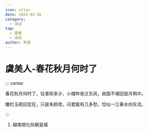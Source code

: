```yaml
---
icon: alias
date: 2024-02-28
category:
  - 诗词
tag:
  - 南唐
  - 诗词
author: 李煜
---
```


# 虞美人-春花秋月何时了

<!-- more -->


::: center 

春花秋月何时了，往事知多少，小楼昨夜又东风，故国不堪回首月明中。

雕栏玉砌应犹在，只是朱颜改，问君能有几多愁，恰似一江春水向东流。

:::


1. 越南顺化阮朝皇城

<BiliBili bvid='BV1dF4m1A7iu' time=1040 />
